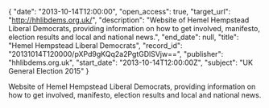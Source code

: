 {
  "date": "2013-10-14T12:00:00", 
  "open_access": true, 
  "target_url": "http://hhlibdems.org.uk/", 
  "description": "Website of Hemel Hempstead Liberal Democrats, providing information on how to get involved, manifesto, election results and local and national news.", 
  "end_date": null, 
  "title": "Hemel Hempstead Liberal Democrats", 
  "record_id": "20131014T120000/pXPd9gKQq2a2PgtGDlSVjw==", 
  "publisher": "hhlibdems.org.uk", 
  "start_date": "2013-10-14T12:00:00Z", 
  "subject": "UK General Election 2015"
}

Website of Hemel Hempstead Liberal Democrats, providing information on how to get involved, manifesto, election results and local and national news.